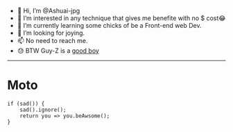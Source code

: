 - 👋 Hi, I’m @Ashuai-jpg
- 👀 I’m interested in any technique that gives me benefite with no $ cost😂
- 🌱 I’m currently learning some chicks of be a Front-end web Dev.
- 💞️ I’m looking for joying.
- 📫 No need to reach me.
- 😓 BTW Guy-Z is a [good boy](https://www.google.com/url?sa=i&url=https%3A%2F%2Fstock.adobe.com%2Fsearch%3Fk%3Dfuckyou&psig=AOvVaw1eu0L9r7ZlpMC9aKMkBt57&ust=1675526048966000&source=images&cd=vfe&ved=0CA4QjRxqFwoTCNCFj43b-fwCFQAAAAAdAAAAABAD)
***
# Moto
    if (sad()) {
        sad().ignore();
        return you => you.beAwsome();
    }
<!---
Ashuai-jpg/Ashuai-jpg is a ✨ special ✨ repository because its `README.md` (this file) appears on your GitHub profile.
You can click the Preview link to take a look at your changes.
--->
